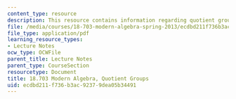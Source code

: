 ```yaml
---
content_type: resource
description: This resource contains information regarding quotient groups.
file: /media/courses/18-703-modern-algebra-spring-2013/ecdbd211f736b3ac92379dea05b34491_MIT18_703S13_pra_l_9.pdf
file_type: application/pdf
learning_resource_types:
- Lecture Notes
ocw_type: OCWFile
parent_title: Lecture Notes
parent_type: CourseSection
resourcetype: Document
title: 18.703 Modern Algebra, Quotient Groups
uid: ecdbd211-f736-b3ac-9237-9dea05b34491
---
```

